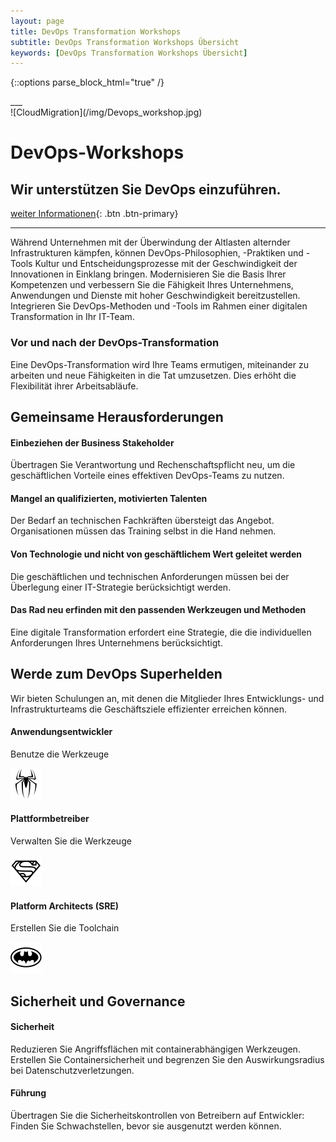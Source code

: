 ```yaml
---
layout: page
title: DevOps Transformation Workshops
subtitle: DevOps Transformation Workshops Übersicht
keywords: [DevOps Transformation Workshops Übersicht]
---
```

{::options parse_block_html="true" /}
<div class="slider">
___

<div id="carousel" class="carousel">

<div class="carousel-inner">

<div class="item active">![CloudMigration](/img/Devops_workshop.jpg)

# DevOps-Workshops

## Wir unterstützen Sie DevOps einzuführen.

[weiter Informationen](#){: .btn .btn-primary}
</div>

___

</div>

</div>

<div class="grid-content2">

<div class="col-sm-24 col-md-12">

Während Unternehmen mit der Überwindung der Altlasten alternder Infrastrukturen kämpfen, können DevOps-Philosophien, -Praktiken und -Tools Kultur und Entscheidungsprozesse mit der Geschwindigkeit der Innovationen in Einklang bringen. Modernisieren Sie die Basis Ihrer Kompetenzen und verbessern Sie die Fähigkeit Ihres Unternehmens, Anwendungen und Dienste mit hoher Geschwindigkeit bereitzustellen. Integrieren Sie DevOps-Methoden und -Tools im Rahmen einer digitalen Transformation in Ihr IT-Team.

### Vor und nach der DevOps-Transformation

Eine DevOps-Transformation wird Ihre Teams ermutigen, miteinander zu arbeiten und neue Fähigkeiten in die Tat umzusetzen. Dies erhöht die Flexibilität ihrer Arbeitsabläufe.

</div>

<div class="col-sm-24 col-md-12">

## Gemeinsame Herausforderungen

</div>

<div class="grid-content2">

<div class="col-sm-12 col-md-6">

<div class="boxes flexible">

#### Einbeziehen der Business Stakeholder

Übertragen Sie Verantwortung und Rechenschaftspflicht neu, um die geschäftlichen Vorteile eines effektiven DevOps-Teams zu nutzen.

</div>

</div>

<div class="col-sm-12 col-md-6">

<div class="boxes flexible">

#### Mangel an qualifizierten, motivierten Talenten

Der Bedarf an technischen Fachkräften übersteigt das Angebot. Organisationen müssen das Training selbst in die Hand nehmen.

</div>

</div>

<div class="col-sm-12 col-md-6">

<div class="boxes flexible">

#### Von Technologie und nicht von geschäftlichem Wert geleitet werden

Die geschäftlichen und technischen Anforderungen müssen bei der Überlegung einer IT-Strategie berücksichtigt werden.

</div>

</div>

<div class="col-sm-12 col-md-6">

<div class="boxes flexible">

#### Das Rad neu erfinden mit den passenden Werkzeugen und Methoden

Eine digitale Transformation erfordert eine Strategie, die die individuellen Anforderungen Ihres Unternehmens berücksichtigt.

</div>

</div>

</div>

<div class="grid-content2">

<div class="col-sm-24 col-md-12">

## Werde zum DevOps Superhelden

Wir bieten Schulungen an, mit denen die Mitglieder Ihres Entwicklungs- und Infrastrukturteams die Geschäftsziele effizienter erreichen können.

</div>

<div class="col-sm-8 col-md-4">

<div class="boxes flexible">

#### Anwendungsentwickler

Benutze die Werkzeuge

![](/img/icons8-spider-man-neu-filled-50.png)
</div>

</div>

<div class="col-sm-8 col-md-4">

<div class="boxes flexible">

#### Plattformbetreiber

Verwalten Sie die Werkzeuge

![](/img/icons8-superman-50.png)
</div>

</div>

<div class="col-sm-8 col-md-4">

<div class="boxes flexible">

#### Platform Architects (SRE)

Erstellen Sie die Toolchain

![](/img/icons8-batman-alt-50.png)
</div>

</div>

</div>

<div class="grid-content-devops-workshop2">

<div class="col-sm-24 col-md-12">

## Sicherheit und Governance

<div class="col-sm-12 col-md-6">

<div class="boxes flexible">

#### Sicherheit

Reduzieren Sie Angriffsflächen mit containerabhängigen Werkzeugen. Erstellen Sie Containersicherheit und begrenzen Sie den Auswirkungsradius bei Datenschutzverletzungen.

</div>

</div>

<div class="col-sm-12 col-md-6">

<div class="boxes flexible">

#### Führung

Übertragen Sie die Sicherheitskontrollen von Betreibern auf Entwickler: Finden Sie Schwachstellen, bevor sie ausgenutzt werden können.

</div>

</div>

</div>
